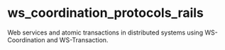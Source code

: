# ws_coordination_protocols_rails
Web services and atomic transactions in distributed systems using WS-Coordination and WS-Transaction.
